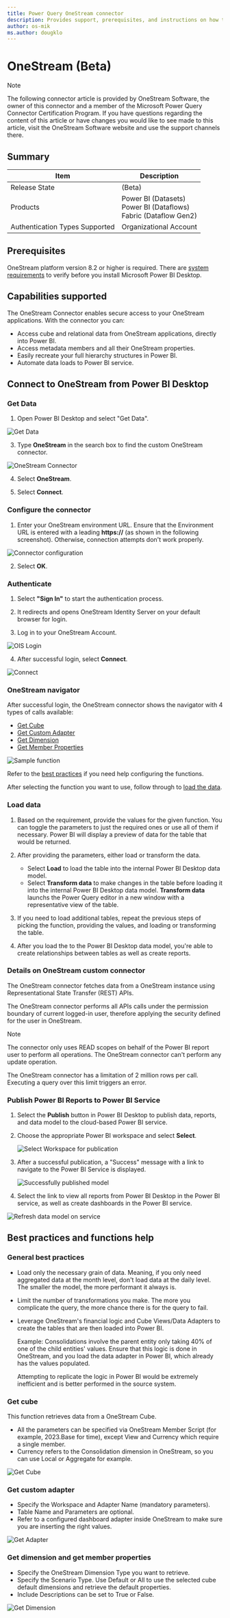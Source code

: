 ```yaml
---
title: Power Query OneStream connector
description: Provides support, prerequisites, and instructions on how to connect to your OneStream data.
author: os-mik
ms.author: dougklo
---
```


# OneStream (Beta)

> [!NOTE]
> The following connector article is provided by OneStream Software, the owner of this connector and a member of the Microsoft Power Query Connector Certification Program. If you have questions regarding the content of this article or have changes you would like to see made to this article, visit the OneStream Software website and use the support channels there.

## Summary

| Item | Description |
| ---- | ----------- |
| Release State | (Beta) |
| Products | Power BI (Datasets)</br>Power BI (Dataflows)</br>Fabric (Dataflow Gen2)|
| Authentication Types Supported | Organizational Account |

## Prerequisites

OneStream platform version 8.2 or higher is required.
There are [system requirements](https://www.microsoft.com/download/details.aspx?id=58494) to verify before you install Microsoft Power BI Desktop.

## Capabilities supported

The OneStream Connector enables secure access to your OneStream applications. With the connector you can:

* Access cube and relational data from OneStream applications, directly into Power BI.
* Access metadata members and all their OneStream properties.
* Easily recreate your full hierarchy structures in Power BI.
* Automate data loads to Power BI service.

## Connect to OneStream from Power BI Desktop

### Get Data

1. Open Power BI Desktop and select "Get Data".

![Get Data](./media/onestream/pbi-get-data.png)

3. Type **OneStream** in the search box to find the custom OneStream connector.

![OneStream Connector](./media/onestream/os-connector-search.png)

4. Select **OneStream**.

5. Select **Connect**.

### Configure the connector

1. Enter your OneStream environment URL. Ensure that the Environment URL is entered with a leading **https://** (as shown in the following screenshot). Otherwise, connection attempts don't work properly.

![Connector configuration](./media/onestream/os-connector-config.png)

2. Select **OK**.

### Authenticate

1. Select **"Sign In"** to start the authentication process.

2. It redirects and opens OneStream Identity Server on your default browser for login.

3. Log in to your OneStream Account.

![OIS Login](./media/onestream/os-connector-login.png)

4. After successful login, select **Connect**.

![Connect](./media/onestream/os-connector-connect.png)

### OneStream navigator

After successful login, the OneStream connector shows the navigator with 4 types of calls available:

* [Get Cube](#get-cube)
* [Get Custom Adapter](#get-custom-adapter)
* [Get Dimension](#get-dimension-and-get-member-properties)
* [Get Member Properties](#get-dimension-and-get-member-properties)

![Sample function](./media/onestream/os-connector-get-dimension.png)

Refer to the [best practices](#best-practices-and-functions-help) if you need help configuring the functions.

After selecting the function you want to use, follow through to [load the data](#load-data).

### Load data

1. Based on the requirement, provide the values for the given function. You can toggle the parameters to just the required ones or use all of them if necessary. Power BI will display a preview of data for the table that would be returned.

2. After providing the parameters, either load or transform the data.

   * Select **Load** to load the table into the internal Power BI Desktop data model.
   * Select **Transform data** to make changes in the table before loading it into the internal Power BI Desktop data model.
     **Transform data** launchs the Power Query editor in a new window with a representative view of the table.

3. If you need to load additional tables, repeat the previous steps of picking the function, providing the values, and loading or transforming the table.

4. After you load the to the Power BI Desktop data model, you're able to create relationships between tables as well as create reports.

### Details on OneStream custom connector

The OneStream connector fetches data from a OneStream instance using Representational State Transfer (REST) APIs.

The OneStream connector performs all APIs calls under the permission boundary of current logged-in user, therefore applying the security defined for the user in OneStream.

> [!NOTE]
> The connector only uses READ scopes on behalf of the Power BI report user to perform all operations. The OneStream connector can't perform any update operation.

The OneStream connector has a limitation of 2 million rows per call. Executing a query over this limit triggers an error.

### Publish Power BI Reports to Power BI Service

1. Select the **Publish** button in Power BI Desktop to publish data, reports, and data model to the cloud-based Power BI service.

2. Choose the appropriate Power BI workspace and select **Select**.

   ![Select Workspace for publication](./media/onestream/pbi-publish.png)

3. After a successful publication, a "Success" message with a link to navigate to the Power BI Service is displayed.

   ![Successfully published model](./media/onestream/pbi-publish-success.png)

4. Select the link to view all reports from Power BI Desktop in the Power BI service, as well as create dashboards in the Power BI service.

![Refresh data model on service](./media/onestream/pbi-publish-access.png)

## Best practices and functions help

### General best practices

* Load only the necessary grain of data. Meaning, if you only need aggregated data at the month level, don't load data at the daily level. The smaller the model, the more performant it always is.

* Limit the number of transformations you make. The more you complicate the query, the more chance there is for the query to fail.

* Leverage OneStream's financial logic and Cube Views/Data Adapters to create the tables that are then loaded into Power BI.

  Example: Consolidations involve the parent entity only taking 40% of one of the child entities' values. Ensure that this logic is done in OneStream, and you load the data adapter in Power BI, which already has the values populated.

  Attempting to replicate the logic in Power BI would be extremely inefficient and is better performed in the source system.

### Get cube

This function retrieves data from a OneStream Cube.

* All the parameters can be specified via OneStream Member Script (for example, 2023.Base for time), except View and Currency which require a single member.
* Currency refers to the Consolidation dimension in OneStream, so you can use Local or Aggregate for example.

![Get Cube](./media/onestream/os-connector-get-cube.png)

### Get custom adapter

* Specify the Workspace and Adapter Name (mandatory parameters).
* Table Name and Parameters are optional.
* Refer to a configured dashboard adapter inside OneStream to make sure you are inserting the right values.

![Get Adapter](./media/onestream/os-connector-get-adapter.png)

### Get dimension and get member properties

* Specify the OneStream Dimension Type you want to retrieve.
* Specify the Scenario Type. Use Default or All to use the selected cube default dimensions and retrieve the default properties.
* Include Descriptions can be set to True or False.

![Get Dimension](./media/onestream/os-connector-get-dimension.png)

